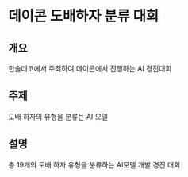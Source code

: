 # 데이콘 도배하자 분류 대회

## 개요

한솔데코에서 주최하여 데이콘에서 진행하는 AI 경진대회

## 주제  
도배 하자의 유형을 분류는 AI 모델

## 설명  
총 19개의 도배 하자 유형을 분류하는 AI모델 개발 경진 대회

